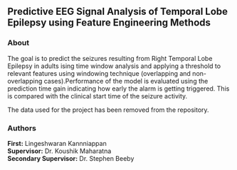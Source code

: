 ## Predictive EEG Signal Analysis of Temporal Lobe Epilepsy using Feature Engineering Methods

### About

The goal is to predict the seizures resulting from Right Temporal Lobe Epilepsy in adults ising time window analysis and applying a threshold to relevant features using windowing technique (overlapping and non-overlapping cases).Performance of the model is evaluated using the prediction time gain indicating how early the alarm is getting triggered. This is compared with the clinical start time of the seizure activity.

The data used for the project has been removed from the repository.


### Authors
<p>
<b>First:</b> Lingeshwaran Kannniappan
<br>
<b>Supervisor:</b> Dr. Koushik Maharatna
<br>
<b>Secondary Supervisor:</b> Dr. Stephen Beeby
</p>
